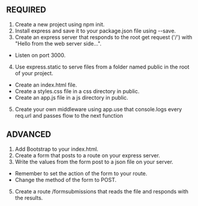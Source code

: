 ## REQUIRED
1. Create a new project using npm init.
2. Install express and save it to your package.json file using --save.
3. Create an express server that responds to the root get request ('/') with "Hello from the web server side...".
* Listen on port 3000.
4. Use express.static to serve files from a folder named public in the root of your project.
* Create an index.html file.
* Create a styles.css file in a css directory in public.
* Create an app.js file in a js directory in public.
5. Create your own middleware using app.use that console.logs every req.url and passes flow to the next function

## ADVANCED
1. Add Bootstrap to your index.html.
2. Create a form that posts to a route on your express server.
3. Write the values from the form post to a json file on your server.
* Remember to set the action of the form to your route.
* Change the method of the form to POST.
5. Create a route /formsubmissions that reads the file and responds with the results.